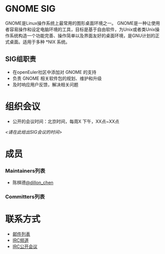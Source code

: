 # GNOME SIG
GNOME是Linux操作系统上最常用的图形桌面环境之一。
GNOME是一种让使用者容易操作和设定电脑环境的工具，目标是基于自由软件，为Unix或者类Unix操作系统构造一个功能完善、操作简单以及界面友好的桌面环境，是GNU计划的正式桌面。适用于多种 *NIX 系统。

## SIG组职责

- 在openEuler社区中添加对 GNOME 的支持
- 负责 GNOME 相关软件包的规划、维护和升级
- 及时响应用户反馈，解决相关问题


# 组织会议

- 公开的会议时间：北京时间，每周X 下午，XX点~XX点

*<请在此给出SIG会议的时间>*

# 成员

### Maintainers列表
- 陈棋德[@dillon_chen](https://gitee.com/dillon_chen)

### Committers列表


# 联系方式

- [邮件列表](dev@openeuler.org)
- [IRC频道](#openeuler-dev)
- [IRC公开会议](#openeuler-meeting)
